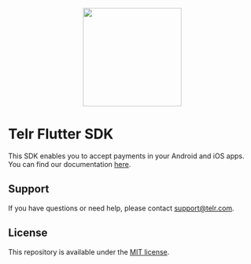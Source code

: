 <p align="center">
<img
src='https://github.com/telrsdk/TelrSDK/blob/master/Example/TelrSDK/Images.xcassets/logo.imageset/Telr-logo-green-rgb-2000w.png' width="200"/>
</p>

# Telr Flutter SDK

This SDK enables you to accept payments in your Android and iOS apps. You can find our documentation [here](https://docs.telr.com).

## Support

If you have questions or need help, please contact support@telr.com.

## License

This repository is available under the [MIT license](LICENSE).

